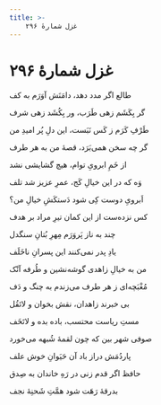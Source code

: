 ```yaml
---
title: >-
    غزل شمارهٔ ۲۹۶
---
```

# غزل شمارهٔ ۲۹۶

<div class="b" id="bn1"><div class="m1"><p>طالع اگر مدد دهد، دامَنَش آوَرَم به کف</p></div>
<div class="m2"><p>گر بِکَشَم زهی طَرَب، ور بِکُشَد زهی شرف</p></div></div>
<div class="b" id="bn2"><div class="m1"><p>طَرْفِ کَرَم ز کَس نَبَست، این دلِ پُر امیدِ من</p></div>
<div class="m2"><p>گر چه سخن همی‌بَرَد، قصهٔ من به هر طرف</p></div></div>
<div class="b" id="bn3"><div class="m1"><p>از خَمِ ابرویِ توام، هیچ گشایشی نشد</p></div>
<div class="m2"><p>وَه که در این خیالِ کَج، عمرِ عزیز شد تلف</p></div></div>
<div class="b" id="bn4"><div class="m1"><p>اَبرویِ دوست کِی شود دَستکَشِ خیالِ من؟</p></div>
<div class="m2"><p>کس نزده‌ست از این کمان تیرِ مراد بر هدف</p></div></div>
<div class="b" id="bn5"><div class="m1"><p>چند به ناز پَروَرَم مِهرِ بُتانِ سنگدل</p></div>
<div class="m2"><p>یادِ پدر نمی‌کنند این پسرانِ ناخَلَف</p></div></div>
<div class="b" id="bn6"><div class="m1"><p>من به خیالِ زاهدی گوشه‌نشین و طُرفه آنْک</p></div>
<div class="m2"><p>مُغْبَچه‌ای ز هر طرف می‌زندم به چنگ و دَف</p></div></div>
<div class="b" id="bn7"><div class="m1"><p>بی خبرند زاهدان، نقش بخوان و لاتَقُل</p></div>
<div class="m2"><p>مستِ ریاست محتسب، باده بده و لاتَخَف</p></div></div>
<div class="b" id="bn8"><div class="m1"><p>صوفی شهر بین که چون لقمهٔ شُبهه می‌خورد</p></div>
<div class="m2"><p>پاردُمَش دراز باد آن حَیَوانِ خوش علف</p></div></div>
<div class="b" id="bn9"><div class="m1"><p>حافظ اگر قدم زنی در رَهِ خاندان به صِدق</p></div>
<div class="m2"><p>بدرقهٔ رَهَت شود همَّتِ شَحنِهٔ نجف</p></div></div>
